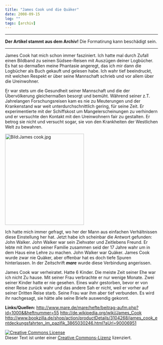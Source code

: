 ```yaml
---
title: "James Cook und die Quäker"
date: 2008-09-15
log: ""
tags: [archiv]
---
```

<hr><b>Der Artikel stammt aus dem Archiv!</b> Die Formatirung kann beschädigt sein.<hr>

James Cook hat mich schon immer fasziniert. Ich hatte mal durch Zufall einen Bildband zu seinen Südsee-Reisen mit Auszügen deiner Logbücher. Es hat so dermaßen meine Phantasie angeregt, das ich mir dann die Logbücher als Buch gekauft und gelesen habe. Ich wahr tief beeindruckt, mit welchen Respekt er über seine Mannschaft schrieb und vor allem über die Ureinwohner.
<!--break-->
Er war stets um die Gesundheit seiner Mannschaft und die der Übervölkerung gleichermaßen besorgt und bemüht. Während seiner z.T. Jahrelangen Forschungsreisen kam es nie zu Meuterungen und der Krankenstand war weit unterdurchschnittlich gering, für seine Zeit. Er experimentierte mit der Schiffskost um Mangelerscheinungen zu verhindern und er versuchte den Kontakt mit den Ureinwohnern fair zu gestalten. Er betrog sie nicht und versucht sogar, sie von den Krankheiten der Westlichen Welt zu bewahren.


<a href="http://upload.wikimedia.org/wikipedia/commons/8/8b/James_cook.jpg"><img alt="Bild:James cook.jpg" src="http://upload.wikimedia.org/wikipedia/commons/thumb/8/8b/James_cook.jpg/519px-James_cook.jpg" width="260" height="300" border="0" /></a>


Ich hatte mich immer gefragt, wo her der Mann aus einfachen Verhältnissen diese Einstellung her hat. Jetzt habe ich scheinbar die Antwort gefunden: John Walker. John Walker war sein Ziehvater und Zeitlebens Freund. Er lebte mit ihm und seiner Familie zusammen seid der 17 Jahre wahr um in dem Haus eine Lehre zu machen. John Walker war Quäker. James Cook wurde zwar nie Quäker, aber offenbar hat es doch tiefe Spuren hinterlassen. In der Zeitschrift <i><b>mare</b></i> wurde diese Verbindung angerissen. 


James Cook war verheiratet. Hatte 6 Kinder. Die meiste Zeit seiner Ehe war ich nicht Zu hause. Mit seiner Frau verbrachte er nur wenige Monate. Zwei seiner Kinder hatte er nie gesehen. Eines wahr gestorben, bevor er von einer Reise zurück wahr und das andere Sah er nicht, weil er vorher auf seiner Dritten Reise starb. Seine Frau war ihm aber tief verbunden. Es wird ihr nachgesagt, sie hätte alle seine Briefe auswendig gekonnt. 


<b>Links/Quellen:</b>
http://www.mare.de/mare/hefte/beitrag-aufm.php?id=1000&&heftnummer=55
http://de.wikipedia.org/wiki/James_Cook
http://www.bookzilla.de/shop/action/productDetails/3104268/james_cook_entdeckungsfahrten_im_pazifik_3865030246.html?aUrl=90006951


<a rel="license" href="http://creativecommons.org/licenses/by-sa/2.0/de/"> <img alt="Creative Commons License" style="border-width:0" src="http://i.creativecommons.org/l/by-sa/2.0/de/88x31.png"/></a><br/>Dieser Text ist unter einer <a rel="license" href="http://creativecommons.org/licenses/by-sa/2.0/de/">Creative Commons-Lizenz</a> lizenziert.
